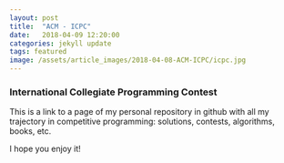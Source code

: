 ```yaml
---
layout: post
title:  "ACM - ICPC"
date:   2018-04-09 12:20:00
categories: jekyll update
tags: featured
image: /assets/article_images/2018-04-08-ACM-ICPC/icpc.jpg
---
```

### International Collegiate Programming Contest


This is a link to a page of my personal repository in github with all my trajectory in competitive programming: solutions, contests, algorithms, books, etc.  

I hope you enjoy it!
